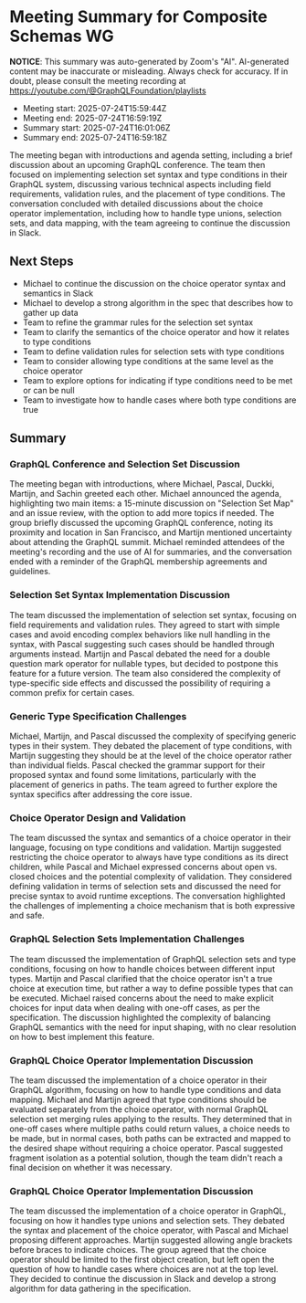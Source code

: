 # Meeting Summary for Composite Schemas WG

**NOTICE**: This summary was auto-generated by Zoom's "AI". AI-generated
content may be inaccurate or misleading. Always check for accuracy. If in
doubt, please consult the meeting recording at
https://youtube.com/@GraphQLFoundation/playlists

- Meeting start: 2025-07-24T15:59:44Z
- Meeting end: 2025-07-24T16:59:19Z
- Summary start: 2025-07-24T16:01:06Z
- Summary end: 2025-07-24T16:59:18Z

The meeting began with introductions and agenda setting, including a brief discussion about an upcoming GraphQL conference. The team then focused on implementing selection set syntax and type conditions in their GraphQL system, discussing various technical aspects including field requirements, validation rules, and the placement of type conditions. The conversation concluded with detailed discussions about the choice operator implementation, including how to handle type unions, selection sets, and data mapping, with the team agreeing to continue the discussion in Slack.

## Next Steps

- Michael to continue the discussion on the choice operator syntax and semantics in Slack
- Michael to develop a strong algorithm in the spec that describes how to gather up data
- Team to refine the grammar rules for the selection set syntax
- Team to clarify the semantics of the choice operator and how it relates to type conditions
- Team to define validation rules for selection sets with type conditions
- Team to consider allowing type conditions at the same level as the choice operator
- Team to explore options for indicating if type conditions need to be met or can be null
- Team to investigate how to handle cases where both type conditions are true

## Summary

### GraphQL Conference and Selection Set Discussion

The meeting began with introductions, where Michael, Pascal, Duckki, Martijn, and Sachin greeted each other. Michael announced the agenda, highlighting two main items: a 15-minute discussion on "Selection Set Map" and an issue review, with the option to add more topics if needed. The group briefly discussed the upcoming GraphQL conference, noting its proximity and location in San Francisco, and Martijn mentioned uncertainty about attending the GraphQL summit. Michael reminded attendees of the meeting's recording and the use of AI for summaries, and the conversation ended with a reminder of the GraphQL membership agreements and guidelines.

### Selection Set Syntax Implementation Discussion

The team discussed the implementation of selection set syntax, focusing on field requirements and validation rules. They agreed to start with simple cases and avoid encoding complex behaviors like null handling in the syntax, with Pascal suggesting such cases should be handled through arguments instead. Martijn and Pascal debated the need for a double question mark operator for nullable types, but decided to postpone this feature for a future version. The team also considered the complexity of type-specific side effects and discussed the possibility of requiring a common prefix for certain cases.

### Generic Type Specification Challenges

Michael, Martijn, and Pascal discussed the complexity of specifying generic types in their system. They debated the placement of type conditions, with Martijn suggesting they should be at the level of the choice operator rather than individual fields. Pascal checked the grammar support for their proposed syntax and found some limitations, particularly with the placement of generics in paths. The team agreed to further explore the syntax specifics after addressing the core issue.

### Choice Operator Design and Validation

The team discussed the syntax and semantics of a choice operator in their language, focusing on type conditions and validation. Martijn suggested restricting the choice operator to always have type conditions as its direct children, while Pascal and Michael expressed concerns about open vs. closed choices and the potential complexity of validation. They considered defining validation in terms of selection sets and discussed the need for precise syntax to avoid runtime exceptions. The conversation highlighted the challenges of implementing a choice mechanism that is both expressive and safe.

### GraphQL Selection Sets Implementation Challenges

The team discussed the implementation of GraphQL selection sets and type conditions, focusing on how to handle choices between different input types. Martijn and Pascal clarified that the choice operator isn't a true choice at execution time, but rather a way to define possible types that can be executed. Michael raised concerns about the need to make explicit choices for input data when dealing with one-off cases, as per the specification. The discussion highlighted the complexity of balancing GraphQL semantics with the need for input shaping, with no clear resolution on how to best implement this feature.

### GraphQL Choice Operator Implementation Discussion

The team discussed the implementation of a choice operator in their GraphQL algorithm, focusing on how to handle type conditions and data mapping. Michael and Martijn agreed that type conditions should be evaluated separately from the choice operator, with normal GraphQL selection set merging rules applying to the results. They determined that in one-off cases where multiple paths could return values, a choice needs to be made, but in normal cases, both paths can be extracted and mapped to the desired shape without requiring a choice operator. Pascal suggested fragment isolation as a potential solution, though the team didn't reach a final decision on whether it was necessary.

### GraphQL Choice Operator Implementation Discussion

The team discussed the implementation of a choice operator in GraphQL, focusing on how it handles type unions and selection sets. They debated the syntax and placement of the choice operator, with Pascal and Michael proposing different approaches. Martijn suggested allowing angle brackets before braces to indicate choices. The group agreed that the choice operator should be limited to the first object creation, but left open the question of how to handle cases where choices are not at the top level. They decided to continue the discussion in Slack and develop a strong algorithm for data gathering in the specification.
